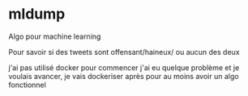 # mldump


Algo pour machine learning 

Pour savoir si des tweets sont offensant/haineux/ ou aucun des deux 

j'ai pas utilisé docker pour commencer j'ai eu quelque problème et je voulais avancer, je vais dockeriser après pour au moins avoir un algo fonctionnel
